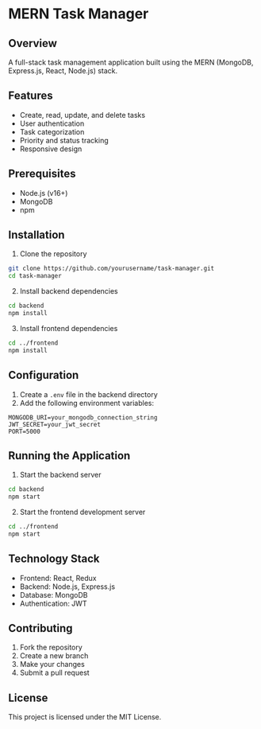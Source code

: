 # MERN Task Manager

## Overview
A full-stack task management application built using the MERN (MongoDB, Express.js, React, Node.js) stack.

## Features
- Create, read, update, and delete tasks
- User authentication
- Task categorization
- Priority and status tracking
- Responsive design

## Prerequisites
- Node.js (v16+)
- MongoDB
- npm

## Installation
1. Clone the repository
```bash
git clone https://github.com/yourusername/task-manager.git
cd task-manager
```

2. Install backend dependencies
```bash
cd backend
npm install
```

3. Install frontend dependencies
```bash
cd ../frontend
npm install
```

## Configuration
1. Create a `.env` file in the backend directory
2. Add the following environment variables:
```
MONGODB_URI=your_mongodb_connection_string
JWT_SECRET=your_jwt_secret
PORT=5000
```

## Running the Application
1. Start the backend server
```bash
cd backend
npm start
```

2. Start the frontend development server
```bash
cd ../frontend
npm start
```

## Technology Stack
- Frontend: React, Redux
- Backend: Node.js, Express.js
- Database: MongoDB
- Authentication: JWT

## Contributing
1. Fork the repository
2. Create a new branch
3. Make your changes
4. Submit a pull request

## License
This project is licensed under the MIT License.
